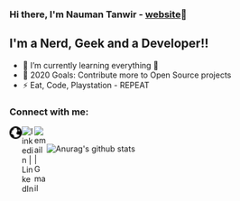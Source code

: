 ### Hi there, I'm Nauman Tanwir - [website]👋

## I'm a Nerd, Geek and a Developer!!

- 🌱 I’m currently learning everything 🤣
- 🥅 2020 Goals: Contribute more to Open Source projects
- ⚡ Eat, Code, Playstation - REPEAT

### Connect with me:

[<img align="left" alt="naumantanwir.me" width="22px" src="https://raw.githubusercontent.com/iconic/open-iconic/master/svg/globe.svg" />][website]
[<img align="left" alt="linkedin | LinkedIn" width="22px" src="https://cdn.jsdelivr.net/npm/simple-icons@v3/icons/linkedin.svg" />][linkedin]
<a href="mailto:ntanwir10@gmail.com"><img align="left" alt="email | Gmail" width="22px" src="https://cdn.jsdelivr.net/npm/simple-icons@v3/icons/gmail.svg" /></a>

<br />

![Anurag's github stats](https://github-readme-stats.vercel.app/api?username=ntanwir10&show_icons=true&theme=prussian)

[website]: https://naumantanwir.me/
[linkedin]: https://www.linkedin.com/in/naumantanwir/

